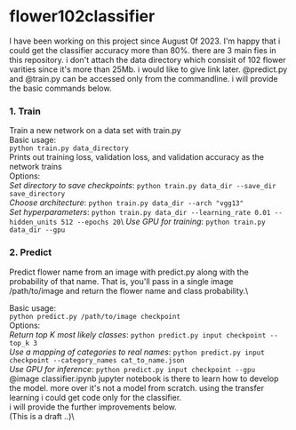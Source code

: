# flower102classifier
I have been working on this project since August 0f 2023. I'm happy that i could get the classifier accuracy more than 80%. there are 3 main fies in this repository. i don't attach the data directory which consisit of 102 flower varities since it's more than 25Mb. i would like to give link later. @predict.py and @train.py can be accessed only from the commandline. i will provide the basic commands below.
### 1. Train
Train a new network on a data set with train.py\
Basic usage:\
`python train.py data_directory`\
Prints out training loss, validation loss, and validation accuracy as the network trains\
Options:\
*Set directory to save checkpoints*: `python train.py data_dir --save_dir save_directory`\
*Choose architecture*: `python train.py data_dir --arch "vgg13"`\
*Set hyperparameters*: `python train.py data_dir --learning_rate 0.01 --hidden_units 512 --epochs 20`\ 
*Use GPU for training*: `python train.py data_dir --gpu`
### 2. Predict
Predict flower name from an image with predict.py along with the probability of that name. That is, you'll pass in a single image /path/to/image and return the flower name and class probability.\

Basic usage:\
`python predict.py /path/to/image checkpoint`\
Options:\
*Return top K most likely classes*: `python predict.py input checkpoint --top_k 3 `\
*Use a mapping of categories to real names*: `python predict.py input checkpoint --category_names cat_to_name.json`\
*Use GPU for inference*: `python predict.py input checkpoint --gpu`\
@image classifier.ipynb jupyter notebook is there to learn how to develop the model. more over it's not a model from  scratch. using the transfer learning i could get code only for the classifier. \
i will provide the further improvements below.\
(This is a draft ..)\
